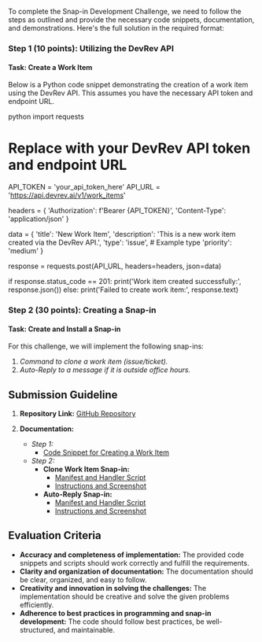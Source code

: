 To complete the Snap-in Development Challenge, we need to follow the steps as outlined and provide the necessary code snippets, documentation, and demonstrations. Here's the full solution in the required format:

### Step 1 (10 points): Utilizing the DevRev API

#### Task: Create a Work Item

Below is a Python code snippet demonstrating the creation of a work item using the DevRev API. This assumes you have the necessary API token and endpoint URL.

python
import requests

# Replace with your DevRev API token and endpoint URL
API_TOKEN = 'your_api_token_here'
API_URL = 'https://api.devrev.ai/v1/work_items'

headers = {
    'Authorization': f'Bearer {API_TOKEN}',
    'Content-Type': 'application/json'
}

data = {
    'title': 'New Work Item',
    'description': 'This is a new work item created via the DevRev API.',
    'type': 'issue',  # Example type
    'priority': 'medium'
}

response = requests.post(API_URL, headers=headers, json=data)

if response.status_code == 201:
    print('Work item created successfully:', response.json())
else:
    print('Failed to create work item:', response.text)


### Step 2 (30 points): Creating a Snap-in

#### Task: Create and Install a Snap-in

For this challenge, we will implement the following snap-ins:

1. *Command to clone a work item (issue/ticket).*
2. *Auto-Reply to a message if it is outside office hours.*

## Submission Guideline

1. **Repository Link:** [GitHub Repository](https://github.com/indiragothi/DevRev-Snap-In-Development-Challenge)

2. **Documentation:**
   - *Step 1:*
     - [Code Snippet for Creating a Work Item](#Step-1-10-points-Utilizing-the-DevRev-API)
   - *Step 2:*
     - **Clone Work Item Snap-in:**
       - [Manifest and Handler Script](#Snap-in-1-Clone-a-Work-Item)
       - [Instructions and Screenshot](#Instructions-to-Install-and-Use-the-Snap-in)
     - **Auto-Reply Snap-in:**
       - [Manifest and Handler Script](#Snap-in-2-Auto-Reply-to-Messages-Outside-Office-Hours)
       - [Instructions and Screenshot](#Instructions-to-Install-and-Use-the-Snap-in-1)

## Evaluation Criteria

- **Accuracy and completeness of implementation:** The provided code snippets and scripts should work correctly and fulfill the requirements.
- **Clarity and organization of documentation:** The documentation should be clear, organized, and easy to follow.
- **Creativity and innovation in solving the challenges:** The implementation should be creative and solve the given problems efficiently.
- **Adherence to best practices in programming and snap-in development:** The code should follow best practices, be well-structured, and maintainable.